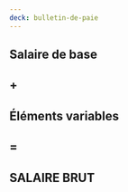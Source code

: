 ```yaml
---
deck: bulletin-de-paie
---
```


## Salaire de base

## +

## Éléments variables

## =

## SALAIRE BRUT
